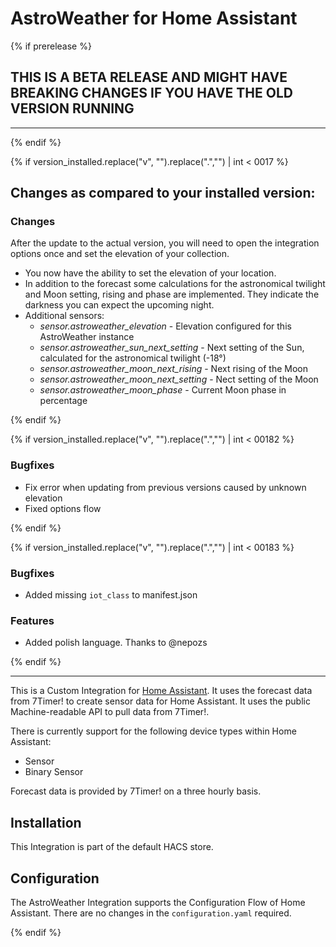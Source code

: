 # AstroWeather for Home Assistant

{% if prerelease %}

## THIS IS A BETA RELEASE AND MIGHT HAVE BREAKING CHANGES IF YOU HAVE THE OLD VERSION RUNNING

---

{% endif %}

{% if version_installed.replace("v", "").replace(".","") | int < 0017  %}

## Changes as compared to your installed version:

### Changes

After the update to the actual version, you will need to open the integration options once and set the elevation of your collection.

- You now have the ability to set the elevation of your location.
- In addition to the forecast some calculations for the astronomical twilight and Moon setting, rising and phase are implemented. They indicate the darkness you can expect the upcoming night.
- Additional sensors:
  - *sensor.astroweather_elevation* - Elevation configured for this AstroWeather instance
  - *sensor.astroweather_sun_next_setting* - Next setting of the Sun, calculated for the astronomical twilight (-18°)
  - *sensor.astroweather_moon_next_rising* - Next rising of the Moon
  - *sensor.astroweather_moon_next_setting* - Nect setting of the Moon
  - *sensor.astroweather_moon_phase* - Current Moon phase in percentage

{% endif %}

{% if version_installed.replace("v", "").replace(".","") | int < 00182  %}

### Bugfixes

- Fix error when updating from previous versions caused by unknown elevation
- Fixed options flow

{% endif %}

{% if version_installed.replace("v", "").replace(".","") | int < 00183  %}

### Bugfixes

- Added missing `iot_class` to manifest.json

### Features

- Added polish language. Thanks to @nepozs

{% endif %}

---

This is a Custom Integration for [Home Assistant](https://www.home-assistant.io/). It uses the forecast data from 7Timer! to create sensor data for Home Assistant. It uses the public Machine-readable API to pull data from 7Timer!.

There is currently support for the following device types within Home Assistant:

* Sensor
* Binary Sensor

Forecast data is provided by 7Timer! on a three hourly basis.

## Installation

This Integration is part of the default HACS store.

## Configuration

The AstroWeather Integration supports the Configuration Flow of Home Assistant. There are no changes in the `configuration.yaml` required.

{% endif %}